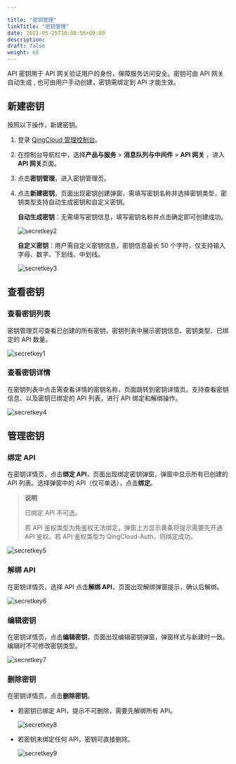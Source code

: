 ```yaml
---

title: "密钥管理"
linkTitle: "密钥管理"
date: 2021-05-25T10:08:56+09:00
description:
draft: false
weight: 60
---
```


API 密钥用于 API 网关验证用户的身份，保障服务访问安全。密钥可由 API 网关自动生成 , 也可由用户手动创建，密钥需绑定到 API 才能生效。

## 新建密钥

按照以下操作，新建密钥。

1. 登录 [QingCloud 管理控制台](https://console.qingcloud.com/login)。

2. 在控制台导航栏中，选择**产品与服务** > **消息队列与中间件** > **API 网关** ，进入**API 网关**页面。

3. 点击**密钥管理**，进入密钥管理页。

4. 点击**新建密钥**，页面出现密钥创建弹窗，需填写密钥名称并选择密钥类型，密钥类型支持自动生成密钥和自定义密钥。

   **自动生成密钥**：无需填写密钥信息，填写密钥名称并点击确定即可创建成功。

   ![secretkey2](../_images/secretkey2.png)

   **自定义密钥**：用户需自定义密钥信息，密钥信息最长 50 个字符，仅支持输入字母、数字、下划线、中划线。

   ![secretkey3](../_images/secretkey3.png)

## 查看密钥

### 查看密钥列表

密钥管理页可查看已创建的所有密钥，密钥列表中展示密钥信息、密钥类型、已绑定的 API 数量。

![secretkey1](../_images/secretkey1.png)

### 查看密钥详情

在密钥列表中点击需查看详情的密钥名称，页面跳转到密钥详情页。支持查看密钥信息、以及密钥已绑定的 API 列表，进行 API 绑定和解绑操作。

![secretkey4](../_images/secretkey4.png)

## 管理密钥

### 绑定 API 

在密钥详情页，点击**绑定 API**，页面出现绑定密钥弹窗，弹窗中显示所有已创建的 API 列表。选择弹窗中的 API（仅可单选），点击**绑定**。

> **说明**
>
> 已绑定 API 不可选。
>
> 若 API 鉴权类型为免鉴权无法绑定，弹窗上方显示黄条将提示需要先开通 API 鉴权。若 API 鉴权类型为 QingCloud-Auth，则绑定成功。

![secretkey5](../_images/secretkey5.png)

### 解绑 API 

在密钥详情页，选择 API 点击**解绑 API**，页面出现解绑弹窗提示，确认后解绑。

![secretkey6](../_images/secretkey6.png)

### 编辑密钥

在密钥详情页，点击**编辑密钥**，页面出现编辑密钥弹窗，弹窗样式与新建时一致。编辑时不可修改密钥类型。

![secretkey7](../_images/secretkey7.png)

### 删除密钥

在密钥详情页，点击**删除密钥**。

- 若密钥已绑定 API，提示不可删除，需要先解绑所有 API。

  ![secretkey8](../_images/secretkey8.png)

- 若密钥未绑定任何 API，密钥可直接删除。

  ![secretkey9](../_images/secretkey9.png)


